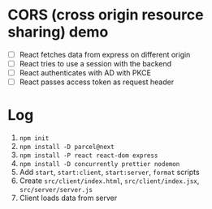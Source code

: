 # CORS (cross origin resource sharing) demo

* [ ] React fetches data from express on different origin
* [ ] React tries to use a session with the backend
* [ ] React authenticates with AD with PKCE
* [ ] React passes access token as request header

# Log

1. `npm init`
2. `npm install -D parcel@next`
3. `npm install -P react react-dom express`
4. `npm install -D concurrently prettier nodemon`
5. Add `start`, `start:client`, `start:server`, `format` scripts
6. Create `src/client/index.html`, `src/client/index.jsx`, `src/server/server.js`
7. Client loads data from server